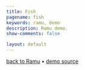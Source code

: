 ```yaml
---
title: Fish
pagename: fish
keywords: ramu, demo
description: Ramu demo.
show-comments: false

layout: default
---
```

[back to Ramu](../) &#8226; [demo source](https://github.com/HermesPasser/ENatal3)   

<script type="text/javascript" src="ramu-0.7b.js"></script>
<script type="text/javascript" src="fish.js"></script>
<script>
	window.onload = addCanvasOnMain;
</script>
